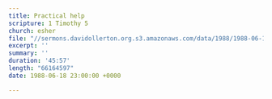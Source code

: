 ```yaml
---
title: Practical help
scripture: 1 Timothy 5
church: esher
file: "//sermons.davidollerton.org.s3.amazonaws.com/data/1988/1988-06-19.mp3"
excerpt: ''
summary: ''
duration: '45:57'
length: "66164597"
date: 1988-06-18 23:00:00 +0000

---
```

